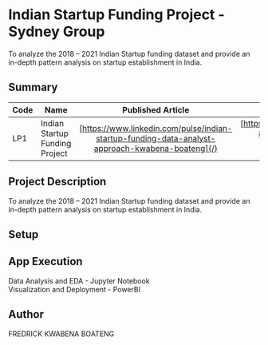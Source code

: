 # Indian Startup Funding Project - Sydney Group
To analyze the 2018 – 2021 Indian Startup funding dataset and provide an in-depth pattern analysis on startup establishment in India.

## Summary
| Code      | Name        | Published Article |  Deployed App |
|-----------|-------------|:-------------:|------:|
| LP1 | Indian Startup Funding Project |  [https://www.linkedin.com/pulse/indian-startup-funding-data-analyst-approach-kwabena-boateng](/) | [https://app.powerbi.com/groups/me/reports/54397333-8800-43a3-853b-bb187f7fd745?ctid=4487b52f-f118-4830-b49d-3c298cb71075&pbi_source=linkShare](/) |

## Project Description
To analyze the 2018 – 2021 Indian Startup funding dataset and provide an in-depth pattern analysis on startup establishment in India.

## Setup


## App Execution
Data Analysis and EDA        - Jupyter Notebook <br>
Visualization and Deployment - PowerBI

## Author
FREDRICK KWABENA BOATENG
